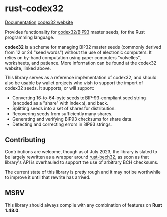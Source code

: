 # rust-codex32

[Documentation](https://docs.rs/codex32/)
[codex32 website](https://www.secretcodex32.com/)

Provides functionality for [codex32/BIP93](https://github.com/bitcoin/bips/blob/master/bip-0093.mediawiki)
master seeds, for the Rust programming language.

**codex32** is a scheme for managing BIP32 master seeds (commonly derived from
12 or 24 "seed words") without the use of electronic computers. It relies on
by-hand computation using paper computers "volvelles", worksheets, and patience.
More information can be found at the codex32 website, linked above.

This library serves as a reference implementation of codex32, and should also
be usable by wallet projects who wish to support the import of codex32 seeds.
It supports, or will support:

* Converting 16-to-64-byte seeds to BIP-93-compliant seed string (encoded as a "share" with index `S`), and back.
* Splitting seeds into a set of shares for distribution.
* Recovering seeds from sufficiently many shares.
* Generating and verifying BIP93 checksums for share data.
* Detecting and correcting errors in BIP93 strings.

## Contributing

Contributions are welcome, though as of July 2023, the library is slated to be largely
rewritten as a wrapper around [rust-bech32](https://github.com/rust-bitcoin/rust-bech32),
as soon as that library's API is overhauled to support the use of arbitrary BCH checksums.

The current state of this library is pretty rough and it may not be worthwhile to improve
it until that rewrite has arrived.

## MSRV

This library should always compile with any combination of features on **Rust 1.48.0**.
